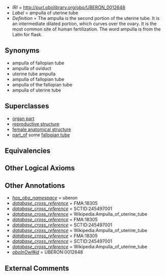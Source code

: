  * *IRI* = http://purl.obolibrary.org/obo/UBERON_0012648
 * *Label* = ampulla of uterine tube
 * *Definition* = The ampulla is the second portion of the uterine tube. It is an intermediate dilated portion, which curves over the ovary. It is the most common site of human fertilization. The word ampulla is from the Latin for flask.

## Synonyms

 * ampulla of fallopian tube
 * ampulla of oviduct
 * uterine tube ampulla
 * ampulla of fallopian tube
 * ampulla of the fallopian tube
 * ampulla of uterine tube

## Superclasses

 * [organ part](../../UBERON/64/UBERON_0000064.md)
 * [reproductive structure](../../UBERON/56/UBERON_0005156.md)
 * [female anatomical structure](../../UBERON/04/UBERON_0014404.md)
 * [part_of](../../BFO/50/BFO_0000050.md) some [fallopian tube](../../UBERON/89/UBERON_0003889.md)

## Equivalencies


## Other Logical Axioms


## Other Annotations

 * *[has_obo_namespace](../../ce/oboInOwl#hasOBONamespace.md)* = uberon
 * *[database_cross_reference](../../ef/oboInOwl#hasDbXref.md)* = FMA:18305
 * *[database_cross_reference](../../ef/oboInOwl#hasDbXref.md)* = SCTID:245497001
 * *[database_cross_reference](../../ef/oboInOwl#hasDbXref.md)* = Wikipedia:Ampulla_of_uterine_tube
 * *[database_cross_reference](../../ef/oboInOwl#hasDbXref.md)* = FMA:18305
 * *[database_cross_reference](../../ef/oboInOwl#hasDbXref.md)* = SCTID:245497001
 * *[database_cross_reference](../../ef/oboInOwl#hasDbXref.md)* = Wikipedia:Ampulla_of_uterine_tube
 * *[database_cross_reference](../../ef/oboInOwl#hasDbXref.md)* = FMA:18305
 * *[database_cross_reference](../../ef/oboInOwl#hasDbXref.md)* = SCTID:245497001
 * *[database_cross_reference](../../ef/oboInOwl#hasDbXref.md)* = Wikipedia:Ampulla_of_uterine_tube
 * *[oboInOwl#id](../../id/oboInOwl#id.md)* = UBERON:0012648

## External Comments


